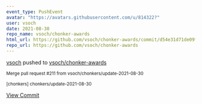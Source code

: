 ```yaml
---
event_type: PushEvent
avatar: "https://avatars.githubusercontent.com/u/814322?"
user: vsoch
date: 2021-08-30
repo_name: vsoch/chonker-awards
html_url: https://github.com/vsoch/chonker-awards/commit/d54e31d71de09f7e47ab51ee3fcf89240f752e5f
repo_url: https://github.com/vsoch/chonker-awards
---
```


<a href='https://github.com/vsoch' target='_blank'>vsoch</a> pushed to <a href='https://github.com/vsoch/chonker-awards' target='_blank'>vsoch/chonker-awards</a>

<small>Merge pull request #211 from vsoch/chonkers/update-2021-08-30

[chonkers] chonkers/update-2021-08-30</small>

<a href='https://github.com/vsoch/chonker-awards/commit/d54e31d71de09f7e47ab51ee3fcf89240f752e5f' target='_blank'>View Commit</a>